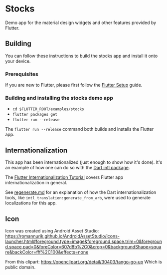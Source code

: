 # Stocks

Demo app for the material design widgets and other features provided by Flutter.

## Building

You can follow these instructions to build the stocks app
and install it onto your device.

### Prerequisites

If you are new to Flutter, please first follow
the [Flutter Setup](https://flutter.dev/setup/) guide.

### Building and installing the stocks demo app

* `cd $FLUTTER_ROOT/examples/stocks`
* `flutter packages get`
* `flutter run --release`

The `flutter run --release` command both builds and installs the Flutter app.

## Internationalization

This app has been internationalized (just enough to show how it's
done). It's an example of how one can do so with the
[Dart intl package](https://pub.dartlang.org/packages/intl).

The [Flutter Internationalization Tutorial](https://flutter.dev/tutorials/internationalization/)
covers Flutter app internationalization in general.

See [regenerate.md](lib/i18n/regenerate.md) for an explanation
of how the Dart internationalization tools, like
`intl_translation:generate_from_arb`, were used to generate
localizations for this app.

## Icon

Icon was created using Android Asset Studio:
https://romannurik.github.io/AndroidAssetStudio/icons-launcher.html#foreground.type=image&foreground.space.trim=0&foreground.space.pad=0&foreColor=607d8b%2C0&crop=0&backgroundShape=square&backColor=fff%2C100&effects=none

From this clipart:
https://openclipart.org/detail/30403/tango-go-up
Which is public domain.
